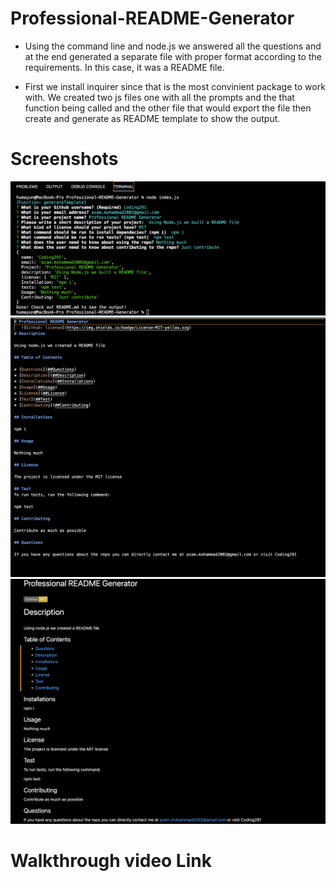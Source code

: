 # Professional-README-Generator

* Using the command line and node.js we answered all the questions and at the end generated a separate file with proper format according to the requirements. In this case, it was a README file.

* First we install inquirer since that is the most convinient package to work with. We created two js files one with all the prompts and the that function being called and the other file that would export the file then create and generate as README template to show the output.

# Screenshots

![Getting Started](/Assets/Screen%20Shot%202022-06-17%20at%208.12.23%20PM.png)
![Getting Started](/Assets/Screen%20Shot%202022-06-17%20at%208.14.19%20PM.png)
![Getting Started](/Assets/Screen%20Shot%202022-06-17%20at%208.14.42%20PM.png)



# Walkthrough video Link


